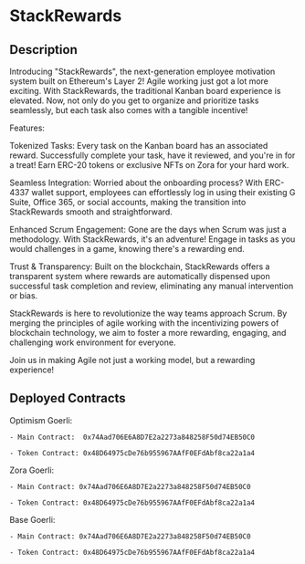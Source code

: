# StackRewards

## Description

Introducing "StackRewards", the next-generation employee motivation system built on Ethereum's Layer 2! Agile working just got a lot more exciting. With StackRewards, the traditional Kanban board experience is elevated. Now, not only do you get to organize and prioritize tasks seamlessly, but each task also comes with a tangible incentive!

Features:

Tokenized Tasks: Every task on the Kanban board has an associated reward. Successfully complete your task, have it reviewed, and you're in for a treat! Earn ERC-20 tokens or exclusive NFTs on Zora for your hard work.

Seamless Integration: Worried about the onboarding process? With ERC-4337 wallet support, employees can effortlessly log in using their existing G Suite, Office 365, or social accounts, making the transition into StackRewards smooth and straightforward.

Enhanced Scrum Engagement: Gone are the days when Scrum was just a methodology. With StackRewards, it's an adventure! Engage in tasks as you would challenges in a game, knowing there's a rewarding end.

Trust & Transparency: Built on the blockchain, StackRewards offers a transparent system where rewards are automatically dispensed upon successful task completion and review, eliminating any manual intervention or bias.

StackRewards is here to revolutionize the way teams approach Scrum. By merging the principles of agile working with the incentivizing powers of blockchain technology, we aim to foster a more rewarding, engaging, and challenging work environment for everyone.

Join us in making Agile not just a working model, but a rewarding experience!

## Deployed Contracts

Optimism Goerli: 

    - Main Contract:  0x74Aad706E6A8D7E2a2273a848258F50d74EB50C0

    - Token Contract: 0x48D64975cDe76b955967AAfF0EFdAbf8ca22a1a4 


Zora Goerli:

    - Main Contract: 0x74Aad706E6A8D7E2a2273a848258F50d74EB50C0

    - Token Contract: 0x48D64975cDe76b955967AAfF0EFdAbf8ca22a1a4


Base Goerli:

    - Main Contract: 0x74Aad706E6A8D7E2a2273a848258F50d74EB50C0
    
    - Token Contract: 0x48D64975cDe76b955967AAfF0EFdAbf8ca22a1a4
